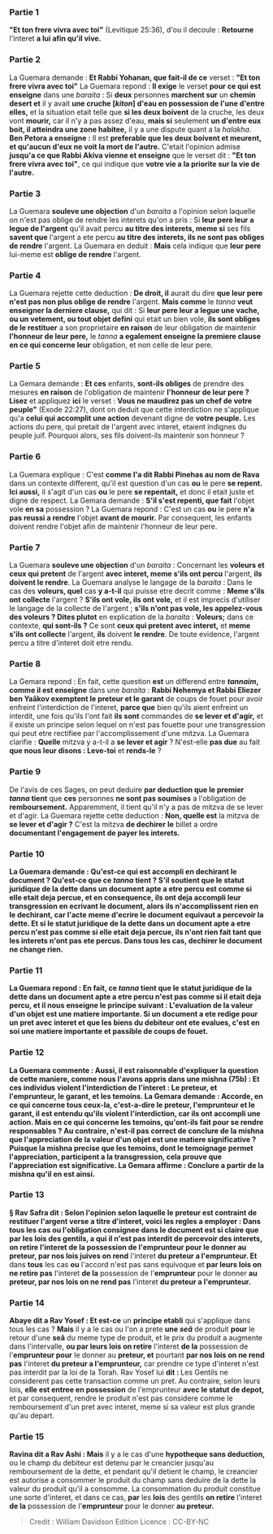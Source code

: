
### Partie 1
<b>"Et ton frere vivra avec toi"</b> (Levitique 25:36), d'ou il decoule : <b>Retourne</b> l'interet <b>a lui afin qu'il vive.</b>

### Partie 2
La Guemara demande : <b>Et Rabbi Yohanan, que fait-il de ce</b> verset : <b>"Et ton frere vivra avec toi"</b> La Guemara repond : <b>Il exige</b> le verset <b>pour ce qui est enseigne</b> dans une <i>baraita</i> : Si <b>deux</b> personnes <b>marchent sur</b> un <b>chemin desert et</b> il y avait <b>une cruche [<i>kiton</i>] d'eau en possession de l'une d'entre elles,</b> et la situation etait telle que <b>si les deux boivent</b> de la cruche, les deux vont <b>mourir,</b> car il n'y a pas assez d'eau, <b>mais si</b> seulement <b>un d'entre eux boit, il atteindra une zone habitee,</b> il y a une dispute quant a la <i>halakha</i>. <b>Ben Petora a enseigne :</b> Il est <b>preferable que les deux boivent et meurent, et qu'aucun d'eux ne voit la mort de l'autre.</b> C'etait l'opinion admise <b>jusqu'a ce que Rabbi Akiva vienne et enseigne</b> que le verset dit : <b>"Et ton frere vivra avec toi"</b>, ce qui indique que <b>votre vie a la priorite sur la vie de l'autre.</b>

### Partie 3
La Guemara <b>souleve une objection</b> d'un <i>baraita</i> a l'opinion selon laquelle on n'est pas oblige de rendre les interets qu'on a pris : Si <b>leur pere leur a legue de l'argent</b> qu'il avait percu <b>au titre des interets, meme si</b> ses fils <b>savent que</b> l'argent a ete percu <b>au titre des interets, ils ne sont pas obliges de rendre</b> l'argent. La Guemara en deduit : <b>Mais</b> cela indique que <b>leur pere</b> lui-meme est <b>oblige de rendre</b> l'argent.

### Partie 4
La Guemara rejette cette deduction : <b>De droit, il</b> aurait du dire <b>que leur pere n'est pas non plus oblige de rendre</b> l'argent. <b>Mais comme</b> le <i>tanna</i> <b>veut enseigner la derniere clause,</b> qui dit : Si <b>leur pere leur a legue une vache, ou un vetement, ou tout objet defini</b> qui etait un bien vole, <b>ils sont obliges de le restituer</b> a son proprietaire <b>en raison</b> de leur obligation de maintenir <b>l'honneur de leur pere,</b> le <i>tanna</i> <b>a egalement enseigne la premiere clause en ce qui concerne leur</b> obligation, et non celle de leur pere.

### Partie 5
La Gemara demande : <b>Et ces</b> enfants, <b>sont-ils obliges</b> de prendre des mesures <b>en raison</b> de l'obligation de maintenir <b>l'honneur de leur pere ? Lisez</b> et appliquez <b>ici</b> le verset : <b>Vous ne maudirez pas un chef de votre peuple"</b> (Exode 22:27), dont on deduit que cette interdiction ne s'applique qu'a <b>celui qui accomplit une action</b> devenant digne de <b>votre peuple.</b> Les actions du pere, qui pretait de l'argent avec interet, etaient indignes du peuple juif. Pourquoi alors, ses fils doivent-ils maintenir son honneur ?

### Partie 6
La Guemara explique : C'est <b>comme l'a dit Rabbi Pinehas au nom de Rava</b> dans un contexte different, qu'il est question d'un cas <b>ou</b> le pere <b>se repent. Ici aussi,</b> il s'agit d'un cas <b>ou</b> le pere <b>se repentait,</b> et donc il etait juste et digne de respect. La Gemara demande : <b>S'il s'est repenti, que fait</b> l'objet vole <b>en sa</b> possession ? La Guemara repond : C'est un cas <b>ou</b> le pere <b>n'a pas reussi a rendre</b> l'objet <b>avant de mourir.</b> Par consequent, les enfants doivent rendre l'objet afin de maintenir l'honneur de leur pere.

### Partie 7
La Guemara <b>souleve une objection</b> d'un <i>baraita</i> : Concernant les <b>voleurs et ceux qui pretent</b> de l'argent <b>avec interet, meme s'ils ont percu</b> l'argent, <b>ils doivent le rendre</b>. La Guemara analyse le langage de la <i>baraita</i> : Dans le cas des <b>voleurs, quel</b> cas <b>y a-t-il</b> qui puisse etre decrit comme : <b>Meme s'ils ont collecte</b> l'argent ? <b>S'ils ont vole, ils ont vole,</b> et il est imprecis d'utiliser le langage de la collecte de l'argent ; <b>s'ils n'ont pas vole, les appelez-vous des voleurs ? Dites plutot</b> en explication de la <i>baraita</i> : <b>Voleurs;</b> dans ce contexte, <b>qui sont-ils ?</b> Ce sont <b>ceux qui pretent avec interet,</b> et <b>meme s'ils ont collecte</b> l'argent, <b>ils</b> doivent <b>le rendre</b>. De toute evidence, l'argent percu a titre d'interet doit etre rendu.

### Partie 8
La Gemara repond : En fait, cette question <b>est</b> un differend entre <b><i>tannaim</i>, comme il est enseigne</b> dans une <i>baraita</i> : <b>Rabbi Nehemya et Rabbi Eliezer ben Yaâkov exemptent le preteur et le garant</b> de coups de fouet pour avoir enfreint l'interdiction de l'interet, <b>parce que</b> bien qu'ils aient enfreint un interdit, une fois qu'ils l'ont fait <b>ils sont</b> commandes de <b>se lever et d'agir,</b> et il existe un principe selon lequel on n'est pas fouette pour une transgression qui peut etre rectifiee par l'accomplissement d'une mitzva. La Guemara clarifie : <b>Quelle</b> mitzva y a-t-il a <b>se lever et agir</b> ? N'est-elle <b>pas due</b> au fait <b>que nous leur disons : Leve-toi</b> et <b>rends-le</b> ?

### Partie 9
De l'avis de ces Sages, on peut deduire <b>par deduction que le premier <i>tanna</i> tient</b> que <b>ces</b> personnes <b>ne sont pas soumises</b> a l'obligation de <b>remboursement.</b> Apparemment, il tient qu'il n'y a pas de mitzva de se lever et d'agir. La Guemara rejette cette deduction : <b>Non, quelle est</b> la mitzva de <b>se lever et d'agir ?</b> C'est la mitzva <b>de dechirer</b> <b>le</b> billet a ordre <b>documentant l'engagement de payer les interets.

### Partie 10
La Guemara demande : Qu'est-ce qui est accompli en dechirant le document ? <b>Qu'est-ce que</b> ce <i>tanna</i> <b>tient ? S'il soutient</b> que le statut juridique de la dette dans <b>un document apte a etre percu est comme si</b> elle etait deja <b>percue, et</b> en consequence, <b>ils ont deja accompli leur transgression</b> en ecrivant le document, alors ils n'accomplissent rien en le dechirant, car l'acte meme d'ecrire le document equivaut a percevoir la dette. <b>Et si</b> le statut juridique de la dette dans un document apte a etre percu <b>n'est pas comme si</b> elle etait deja <b>percue, ils n'ont rien fait</b> tant que les interets n'ont pas ete percus. Dans tous les cas, dechirer le document ne change rien.

### Partie 11
La Guemara repond : <b>En fait,</b> ce <i>tanna</i> <b>tient</b> que le statut juridique de la dette dans <b>un document apte a etre percu n'est pas comme si</b> il etait deja <b>percu, et</b> il <b>nous enseigne</b> le principe suivant : <b>L'evaluation</b> de la valeur d'un objet <b>est</b> une <b>matiere importante.</b> Si un document a ete redige pour un pret avec interet et que les biens du debiteur ont ete evalues, c'est en soi une matiere importante et passible de coups de fouet.

### Partie 12
La Guemara commente : <b>Aussi, il est raisonnable</b> d'expliquer la question de cette maniere, <b>comme nous l'avons appris</b> dans une mishna (75b) : <b>Et ces</b> individus <b>violent l'interdiction</b> de l'interet : <b>Le preteur, et l'emprunteur, le garant, et les temoins.</b> La Gemara demande : <b>Accorde,</b> en ce qui concerne <b>tous ceux-la,</b> c'est-a-dire le preteur, l'emprunteur et le garant, il est entendu qu'ils violent l'interdiction, car <b>ils ont accompli une action. Mais</b> en ce qui concerne les <b>temoins, qu'ont-ils fait</b> pour se rendre responsables ? <b>Au contraire, n'est-il pas</b> correct de <b>conclure de</b> la mishna <b>que</b> l'<b>appreciation</b> de la valeur d'un objet <b>est</b> une <b>matiere significative ?</b> Puisque la mishna precise que les temoins, dont le temoignage permet l'appreciation, participent a la transgression, cela prouve que l'appreciation est significative. La Gemara affirme : <b>Conclure a partir</b> de la mishna qu'il en est ainsi.

### Partie 13
§ <b>Rav Safra dit :</b> Selon l'opinion selon laquelle le preteur est contraint de restituer l'argent verse a titre d'interet, voici les regles a employer : Dans <b>tous</b> les cas <b>ou</b> l'obligation consignee dans le document est si claire que <b>par</b> les <b>lois des</b> gentils, a qui il n'est pas interdit de percevoir des interets, <b>on retire</b> l'interet <b>de la</b> possession de l'<b>emprunteur</b> pour le donner <b>au preteur, par nos</b> lois juives on rend</b> l'interet <b>du preteur a l'emprunteur. Et</b> dans <b>tous</b> les cas <b>ou</b> l'accord n'est pas sans equivoque et <b>par leurs lois on ne retire pas</b> l'interet <b>de la</b> possession de l'<b>emprunteur</b> pour le donner <b>au preteur, par nos lois on ne rend pas</b> l'interet <b>du preteur a l'emprunteur.</b>

### Partie 14
<b>Abaye dit a Rav Yosef : Et est-ce</b> un <b>principe etabli</b> qui s'applique dans tous les cas ? <b>Mais</b> il y a le cas ou l'on a prete <b>une <i>seâ</i></b> de produit <b>pour</b> le retour d'une <b>seâ</i></b> du meme type de produit, et le prix du produit a augmente dans l'intervalle, <b>ou par leurs lois on retire</b> l'interet <b>de la</b> possession de l'<b>emprunteur pour</b> le donner au <b>preteur, et</b> pourtant <b>par nos lois on ne rend pas</b> l'interet <b>du preteur a l'emprunteur,</b> car prendre ce type d'interet n'est pas interdit par la loi de la Torah. Rav Yosef lui <b>dit : </b> Les Gentils ne considerent pas cette transaction comme un pret. Au contraire, selon leurs lois, <b>elle est entree en possession</b> de l'emprunteur <b>avec le statut de depot,</b> et par consequent, rendre le produit n'est pas considere comme le remboursement d'un pret avec interet, meme si sa valeur est plus grande qu'au depart.

### Partie 15
<b>Ravina dit a Rav Ashi : Mais</b> il y a le cas d'une <b>hypotheque sans deduction,</b> ou le champ du debiteur est detenu par le creancier jusqu'au remboursement de la dette, et pendant qu'il detient le champ, le creancier est autorise a consommer le produit du champ sans deduire de la dette la valeur du produit qu'il a consomme. La consommation du produit constitue une sorte d'interet, et dans ce cas, <b>par</b> les <b>lois</b> des gentils <b>on retire</b> l'interet <b>de la</b> possession de l'<b>emprunteur</b> pour le donner <b>au preteur.</b>

>Credit : William Davidson Edition
>Licence : CC-BY-NC